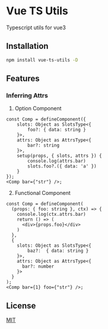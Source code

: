# Vue TS Utils
Typescript utils for vue3

## Installation
```bash
npm install vue-ts-utils -D
```

## Features
### Inferring Attrs
1. Option Component
```tsx
const Comp = defineComponent({
    slots: Object as SlotsType<{
        foo?: { data: string }
    }>,
    attrs: Object as AttrsType<{
        bar?: string
    }>,
    setup(props, { slots, attrs }) {
        console.log(attrs.bar)
        slots.foo?.({ data: 'a' })
    }
});
<Comp bar={"str"} />;
```
2. Functional Component
```tsx
const Comp = defineComponent(
  (props: { foo: string }, ctx) => {
    console.log(ctx.attrs.bar)
    return () => (
      <div>{props.foo}</div>
    )
  },
  {
    slots: Object as SlotsType<{
        baz?:  { data: string }
    }>,
    attrs: Object as AttrsType<{
      bar?: number
    }>
  }
);
<Comp bar={1} foo={"str"} />;
```

## License

[MIT](https://opensource.org/licenses/MIT)
